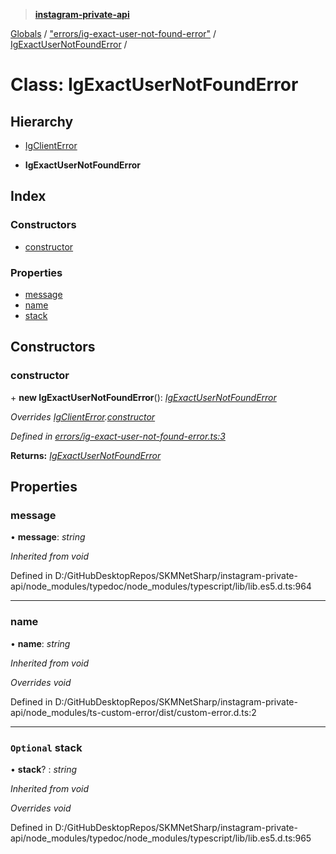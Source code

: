 > **[instagram-private-api](../README.md)**

[Globals](../globals.md) / ["errors/ig-exact-user-not-found-error"](../modules/_errors_ig_exact_user_not_found_error_.md) / [IgExactUserNotFoundError](_errors_ig_exact_user_not_found_error_.igexactusernotfounderror.md) /

# Class: IgExactUserNotFoundError

## Hierarchy

  * [IgClientError](_errors_ig_client_error_.igclienterror.md)

  * **IgExactUserNotFoundError**

## Index

### Constructors

* [constructor](_errors_ig_exact_user_not_found_error_.igexactusernotfounderror.md#constructor)

### Properties

* [message](_errors_ig_exact_user_not_found_error_.igexactusernotfounderror.md#message)
* [name](_errors_ig_exact_user_not_found_error_.igexactusernotfounderror.md#name)
* [stack](_errors_ig_exact_user_not_found_error_.igexactusernotfounderror.md#optional-stack)

## Constructors

###  constructor

\+ **new IgExactUserNotFoundError**(): *[IgExactUserNotFoundError](_errors_ig_exact_user_not_found_error_.igexactusernotfounderror.md)*

*Overrides [IgClientError](_errors_ig_client_error_.igclienterror.md).[constructor](_errors_ig_client_error_.igclienterror.md#constructor)*

*Defined in [errors/ig-exact-user-not-found-error.ts:3](https://github.com/Nerixyz/instagram-private-api/blob/e5037ee/src/errors/ig-exact-user-not-found-error.ts#L3)*

**Returns:** *[IgExactUserNotFoundError](_errors_ig_exact_user_not_found_error_.igexactusernotfounderror.md)*

## Properties

###  message

• **message**: *string*

*Inherited from void*

Defined in D:/GitHubDesktopRepos/SKMNetSharp/instagram-private-api/node_modules/typedoc/node_modules/typescript/lib/lib.es5.d.ts:964

___

###  name

• **name**: *string*

*Inherited from void*

*Overrides void*

Defined in D:/GitHubDesktopRepos/SKMNetSharp/instagram-private-api/node_modules/ts-custom-error/dist/custom-error.d.ts:2

___

### `Optional` stack

• **stack**? : *string*

*Inherited from void*

*Overrides void*

Defined in D:/GitHubDesktopRepos/SKMNetSharp/instagram-private-api/node_modules/typedoc/node_modules/typescript/lib/lib.es5.d.ts:965